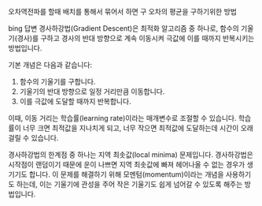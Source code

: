 오차역전파를 할때 배치를 통해서 묶어서 하면 구 오차의 평균을 구하기위한 방법

bing 답변
경사하강법(Gradient Descent)은 최적화 알고리즘 중 하나로, 함수의 기울기(경사)를 구하고 경사의 반대 방향으로 계속 이동시켜 극값에 이를 때까지 반복시키는 방법입니다.

기본 개념은 다음과 같습니다:

1. 함수의 기울기를 구합니다.
2. 기울기의 반대 방향으로 일정 거리만큼 이동합니다.
3. 이를 극값에 도달할 때까지 반복합니다.

이때, 이동 거리는 학습률(learning rate)이라는 매개변수로 조절할 수 있습니다. 학습률이 너무 크면 최적값을 지나치게 되고, 너무 작으면 최적값에 도달하는데 시간이 오래 걸릴 수 있습니다.

경사하강법의 한계점 중 하나는 지역 최솟값(local minima) 문제입니다. 경사하강법은 시작점이 랜덤이기 때문에 운이 나쁘면 지역 최솟값에 빠져 헤어나올 수 없는 경우가 생기기도 합니다. 이 문제를 해결하기 위해 모멘텀(momentum)이라는 개념을 사용하기도 하는데, 이는 기울기에 관성을 주어 작은 기울기도 쉽게 넘어갈 수 있도록 해주는 방법입니다.